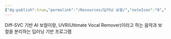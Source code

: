 ```yaml
---
{"dg-publish":true,"permalink":"/Resources/딥러닝 보컬/","noteIcon":"0","created":"2023-11-17T09:24:00.685+09:00","updated":"2023-12-20T12:33:32.095+09:00"}
---
```


 Diff-SVC 기반 AI 보컬이랑, UVR(Ultimate Vocal Remover)이라고 하는 음악과 보컬을 분리하는 딥러닝 기반 프로그램
